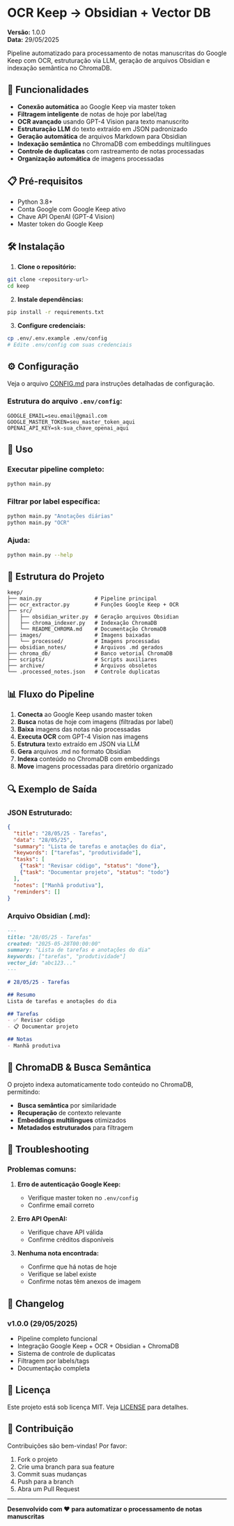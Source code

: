# OCR Keep → Obsidian + Vector DB

**Versão:** 1.0.0  
**Data:** 29/05/2025

Pipeline automatizado para processamento de notas manuscritas do Google Keep com OCR, estruturação via LLM, geração de arquivos Obsidian e indexação semântica no ChromaDB.

## 🚀 Funcionalidades

- **Conexão automática** ao Google Keep via master token
- **Filtragem inteligente** de notas de hoje por label/tag
- **OCR avançado** usando GPT-4 Vision para texto manuscrito
- **Estruturação LLM** do texto extraído em JSON padronizado
- **Geração automática** de arquivos Markdown para Obsidian
- **Indexação semântica** no ChromaDB com embeddings multilingues
- **Controle de duplicatas** com rastreamento de notas processadas
- **Organização automática** de imagens processadas

## 📋 Pré-requisitos

- Python 3.8+ 
- Conta Google com Google Keep ativo
- Chave API OpenAI (GPT-4 Vision)
- Master token do Google Keep

## 🛠️ Instalação

1. **Clone o repositório:**
```bash
git clone <repository-url>
cd keep
```

2. **Instale dependências:**
```bash
pip install -r requirements.txt
```

3. **Configure credenciais:**
```bash
cp .env/.env.example .env/config
# Edite .env/config com suas credenciais
```

## ⚙️ Configuração

Veja o arquivo [CONFIG.md](CONFIG.md) para instruções detalhadas de configuração.

### Estrutura do arquivo `.env/config`:
```env
GOOGLE_EMAIL=seu.email@gmail.com
GOOGLE_MASTER_TOKEN=seu_master_token_aqui
OPENAI_API_KEY=sk-sua_chave_openai_aqui
```

## 🚀 Uso

### Executar pipeline completo:
```bash
python main.py
```

### Filtrar por label específica:
```bash
python main.py "Anotações diárias"
python main.py "OCR"
```

### Ajuda:
```bash
python main.py --help
```

## 📁 Estrutura do Projeto

```
keep/
├── main.py                 # Pipeline principal
├── ocr_extractor.py        # Funções Google Keep + OCR
├── src/
│   ├── obsidian_writer.py  # Geração arquivos Obsidian
│   ├── chroma_indexer.py   # Indexação ChromaDB
│   └── README_CHROMA.md    # Documentação ChromaDB
├── images/                 # Imagens baixadas
│   └── processed/          # Imagens processadas
├── obsidian_notes/         # Arquivos .md gerados
├── chroma_db/              # Banco vetorial ChromaDB
├── scripts/                # Scripts auxiliares
├── archive/                # Arquivos obsoletos
└── .processed_notes.json   # Controle duplicatas
```

## 📊 Fluxo do Pipeline

1. **Conecta** ao Google Keep usando master token
2. **Busca** notas de hoje com imagens (filtradas por label)
3. **Baixa** imagens das notas não processadas
4. **Executa OCR** com GPT-4 Vision nas imagens
5. **Estrutura** texto extraído em JSON via LLM
6. **Gera** arquivos .md no formato Obsidian
7. **Indexa** conteúdo no ChromaDB com embeddings
8. **Move** imagens processadas para diretório organizado

## 🔍 Exemplo de Saída

### JSON Estruturado:
```json
{
  "title": "28/05/25 - Tarefas",
  "data": "28/05/25",
  "summary": "Lista de tarefas e anotações do dia",
  "keywords": ["tarefas", "produtividade"],
  "tasks": [
    {"task": "Revisar código", "status": "done"},
    {"task": "Documentar projeto", "status": "todo"}
  ],
  "notes": ["Manhã produtiva"],
  "reminders": []
}
```

### Arquivo Obsidian (.md):
```markdown
---
title: "28/05/25 - Tarefas"
created: "2025-05-28T00:00:00"
summary: "Lista de tarefas e anotações do dia"
keywords: ["tarefas", "produtividade"]
vector_id: "abc123..."
---

# 28/05/25 - Tarefas

## Resumo
Lista de tarefas e anotações do dia

## Tarefas
- ✅ Revisar código
- 📋 Documentar projeto

## Notas
- Manhã produtiva
```

## 🧠 ChromaDB & Busca Semântica

O projeto indexa automaticamente todo conteúdo no ChromaDB, permitindo:

- **Busca semântica** por similaridade
- **Recuperação** de contexto relevante
- **Embeddings multilingues** otimizados
- **Metadados estruturados** para filtragem

## 🐛 Troubleshooting

### Problemas comuns:

1. **Erro de autenticação Google Keep:**
   - Verifique master token no `.env/config`
   - Confirme email correto

2. **Erro API OpenAI:**
   - Verifique chave API válida
   - Confirme créditos disponíveis

3. **Nenhuma nota encontrada:**
   - Confirme que há notas de hoje
   - Verifique se label existe
   - Confirme notas têm anexos de imagem

## 📝 Changelog

### v1.0.0 (29/05/2025)
- Pipeline completo funcional
- Integração Google Keep + OCR + Obsidian + ChromaDB
- Sistema de controle de duplicatas
- Filtragem por labels/tags
- Documentação completa

## 📄 Licença

Este projeto está sob licença MIT. Veja [LICENSE](LICENSE) para detalhes.

## 🤝 Contribuição

Contribuições são bem-vindas! Por favor:

1. Fork o projeto
2. Crie uma branch para sua feature
3. Commit suas mudanças
4. Push para a branch
5. Abra um Pull Request

---

**Desenvolvido com ❤️ para automatizar o processamento de notas manuscritas**